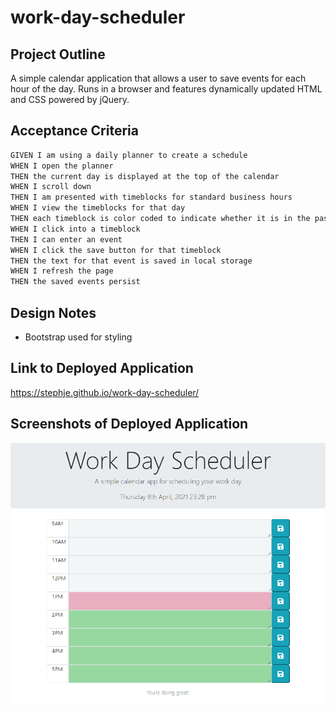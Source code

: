 # work-day-scheduler

## Project Outline

A simple calendar application that allows a user to save events for each hour of the day. Runs in a browser and features dynamically updated HTML and CSS powered by jQuery.


## Acceptance Criteria

```md
GIVEN I am using a daily planner to create a schedule
WHEN I open the planner
THEN the current day is displayed at the top of the calendar
WHEN I scroll down
THEN I am presented with timeblocks for standard business hours
WHEN I view the timeblocks for that day
THEN each timeblock is color coded to indicate whether it is in the past, present, or future
WHEN I click into a timeblock
THEN I can enter an event
WHEN I click the save button for that timeblock
THEN the text for that event is saved in local storage
WHEN I refresh the page
THEN the saved events persist
```

## Design Notes

* Bootstrap used for styling


## Link to Deployed Application

https://stephje.github.io/work-day-scheduler/

## Screenshots of Deployed Application

![Deployed Website](./assets/images/scheduler-browser.png)
